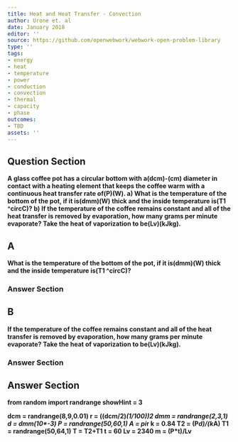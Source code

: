 ```yaml
---
title: Heat and Heat Transfer - Convection
author: Urone et. al
date: January 2018
editor: ''
source: https://github.com/openwebwork/webwork-open-problem-library
type: ''
tags:
- energy
- heat
- temperature
- power
- conduction
- convection
- thermal
- capacity
- phase
outcomes:
- TBD
assets: ''
---
```


## Question Section 

<b>
A glass coffee pot has a circular bottom with a(dcm)-(cm) diameter in contact with a heating element that keeps the coffee warm with a continuous heat transfer rate of(P)(W).
a) What is the temperature of the bottom of the pot, if it is(dmm)(W) thick and the inside temperature is(T1 ^circC)?
b) If the temperature of the coffee remains constant and all of the heat transfer is removed by evaporation, how many grams per minute evaporate? Take the heat of vaporization to be(Lv)(kJkg).

## A
What is the temperature of the bottom of the pot, if it is(dmm)(W) thick and the inside temperature is(T1 ^circC)?
### Answer Section
## B
If the temperature of the coffee remains constant and all of the heat transfer is removed by evaporation, how many grams per minute evaporate? Take the heat of vaporization to be(Lv)(kJkg).
### Answer Section


## Answer Section

from random import randrange
showHint = 3

dcm = randrange(8,9,0.01)
r = ((dcm/2)*(1/100))**2
dmm = randrange(2,3,1)
d = dmm*(10**-3)
P = randrange(50,60,1)
A = pi*r
k = 0.84
T2 = (P*d)/(k*A)
T1 = randrange(50,64,1)
T = T2+T1
t = 60
Lv = 2340
m = (P*t)/Lv